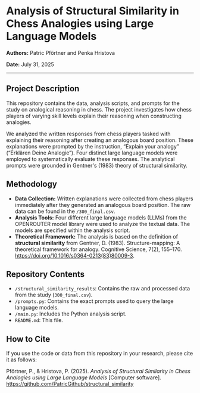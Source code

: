 # Analysis of Structural Similarity in Chess Analogies using Large Language Models

**Authors:** Patric Pförtner and Penka Hristova

**Date:** July 31, 2025

---

## Project Description

This repository contains the data, analysis scripts, and prompts for the study on analogical reasoning in chess. The project investigates how chess players of varying skill levels explain their reasoning when constructing analogies.

We analyzed the written responses from chess players tasked with explaining their reasoning after creating an analogous board position. These explanations were prompted by the instruction, “Explain your analogy” (“Erklären Deine Analogie”). Four distinct large language models were employed to systematically evaluate these responses. The analytical prompts were grounded in Gentner's (1983) theory of structural similarity.

## Methodology

* **Data Collection:** Written explanations were collected from chess players immediately after they generated an analogous board position. The raw data can be found in the `/300_final.csv`.
* **Analysis Tools:** Four different large language models (LLMs) from the OPENROUTER model library were used to analyze the textual data. The models are specified within the analysis script.
* **Theoretical Framework:** The analysis is based on the definition of **structural similarity** from Gentner, D. (1983). Structure-mapping: A theoretical framework for analogy. Cognitive Science, 7(2), 155–170. https://doi.org/10.1016/s0364-0213(83)80009-3. 

## Repository Contents
* `/structural_similarity_results`: Contains the raw and processed data from the study (`300_final.csv`).
* `/prompts.py`: Contains the exact prompts used to query the large language models.
* `/main.py`: Includes the Python analysis script.
* `README.md`: This file.

## How to Cite

If you use the code or data from this repository in your research, please cite it as follows:

Pförtner, P., & Hristova, P. (2025). *Analysis of Structural Similarity in Chess Analogies using Large Language Models* [Computer software]. https://github.com/PatricGithub/structural_similarity

